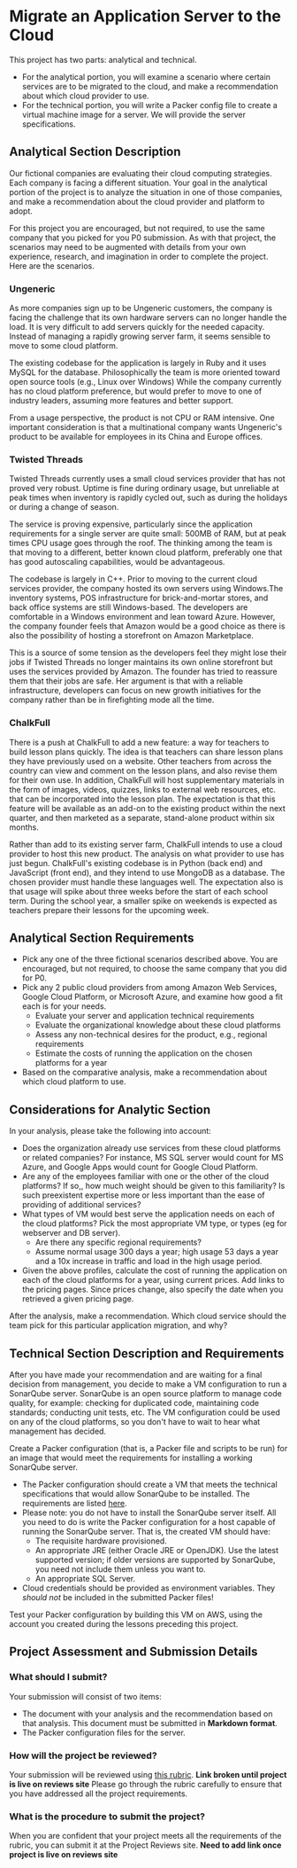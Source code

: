 # Migrate an Application Server to the Cloud

This project has two parts: analytical and technical. 

* For the analytical portion, you will examine a scenario where certain services are to be migrated to the cloud, and make a recommendation about which cloud provider to use. 
* For the technical portion, you will write a Packer config file to create a virtual machine image for a server. We will provide the server specifications.

## Analytical Section Description

Our fictional companies are evaluating their cloud computing strategies. Each company is facing a different situation. Your goal in the analytical portion of the project is to analyze the situation in one of those companies, and make a recommendation about the cloud provider and platform to adopt. 

For this project you are encouraged, but not required, to use the same company that you picked for you P0 submission. As with that project, the scenarios may need to be augmented with details from your own experience, research, and imagination in order to complete the project. Here are the scenarios. 

### Ungeneric

As more companies sign up to be Ungeneric customers, the company is facing the challenge that its own hardware servers can no longer handle the load. It is very difficult to add servers quickly for the needed capacity. Instead of managing a rapidly growing server farm, it seems sensible to move to some cloud platform. 

The existing codebase for the application is largely in Ruby and it uses MySQL for the database. Philosophically the team is more oriented toward open source tools (e.g., Linux over Windows) While the company currently has no cloud platform preference, but would prefer to move to one of industry leaders, assuming more features and better support. 

From a usage perspective, the product is not CPU or RAM intensive. One important consideration is that a multinational company wants Ungeneric's product to be available for employees in its China and Europe offices. 

### Twisted Threads 

Twisted Threads currently uses a small cloud services provider that has not proved very robust. Uptime is fine during ordinary usage, but unreliable at peak times when inventory is rapidly cycled out, such as during the holidays or during a change of season. 

The service is proving expensive, particularly since the application requirements for a single server are quite small: 500MB of RAM, but at peak times CPU usage goes through the roof. The thinking among the team is that moving to a different, better known cloud platform, preferably one that has good autoscaling capabilities, would be advantageous.

The codebase is largely in C++. Prior to moving to the current cloud services provider, the company hosted its own servers using Windows.The inventory systems, POS infrastructure for brick-and-mortar stores, and back office systems are still Windows-based. The developers are comfortable in a Windows environment and lean toward Azure. However, the company founder feels that Amazon would be a good choice as there is also the possibility of hosting a storefront on Amazon Marketplace. 

This is a source of some tension as the developers feel they might lose their jobs if Twisted Threads no longer maintains its own online storefront but uses the services provided by Amazon. The founder has tried to reassure them that their jobs are safe. Her argument is that with a reliable infrastructure, developers can focus on new growth initiatives for the company rather than be in firefighting mode all the time.

### ChalkFull

There is a push at ChalkFull to add a new feature: a way for teachers to build lesson plans quickly. The idea is that teachers can share lesson plans they have previously used on a website. Other teachers from across the country can view and comment on the lesson plans, and also revise them for their own use. In addition, ChalkFull will host supplementary materials in the form of images, videos, quizzes, links to external web resources, etc. that can be incorporated into the lesson plan. The expectation is that this feature will be available as an add-on to the existing product within the next quarter, and then marketed as a separate, stand-alone product within six months. 

Rather than add to its existing server farm, ChalkFull intends to use a cloud provider to host this new product. The analysis on what provider to use has just begun. ChalkFull's existing codebase is in Python (back end) and JavaScript (front end), and they intend to use MongoDB as a database. The chosen provider must handle these languages well. The expectation also is that usage will spike about three weeks before the start of each school term. During the school year, a smaller spike on weekends is expected as teachers prepare their lessons for the upcoming week.

## Analytical Section Requirements

* Pick any one of the three fictional scenarios described above. You are encouraged, but not required, to choose the same company that you did for P0.
* Pick any 2 public cloud providers from among Amazon Web Services, Google Cloud Platform, or Microsoft Azure, and examine how good a fit each is for your needs. 
  * Evaluate your server and application technical requirements
  * Evaluate the organizational knowledge about these cloud platforms
  * Assess any non-technical desires for the product, e.g., regional requirements
  * Estimate the costs of running the application on the chosen platforms for a year
* Based on the comparative analysis, make a recommendation about which cloud platform to use.

## Considerations for Analytic Section

In your analysis, please take the following into account:

* Does the organization already use services from these cloud platforms or related companies? For instance, MS SQL server would count for MS Azure, and Google Apps would count for Google Cloud Platform.
* Are any of the employees familiar with one or the other of the cloud platforms? If so,, how much weight should be given to this familiarity? Is such preexistent expertise more or less important than the ease of providing of additional services? 
* What types of VM would best serve the application needs on each of the cloud platforms? Pick the most appropriate VM type, or types (eg for webserver and DB server). 
  * Are there any specific regional requirements? 
  * Assume normal usage 300 days a year; high usage 53 days a year and a 10x increase in traffic and load in the high usage period.
* Given the above profiles, calculate the cost of running the application on each of the cloud platforms for a year, using current prices. Add links to the pricing pages. Since prices change, also specify the date when you retrieved a given pricing page. 

After the analysis, make a recommendation. Which cloud service should the team pick for this particular application migration, and why?

## Technical Section Description and Requirements

After you have made your recommendation and are waiting for a final decision from management, you decide to make a VM configuration to run a SonarQube server. SonarQube is an open source platform to manage code quality, for example: checking for duplicated code, maintaining code standards; conducting unit tests, etc. The VM configuration could be used on any of the cloud platforms, so you don't have to wait to hear what management has decided.

Create a Packer configuration (that is, a Packer file and scripts to be run) for an image that would meet the requirements for installing a working SonarQube server. 

* The Packer configuration should create a VM that meets the technical specifications that would allow SonarQube to be installed. The requirements are listed [here](http://docs.sonarqube.org/display/SONAR/Requirements).
* Please note: you do not have to install the SonarQube server itself. All you need to do is write the Packer configuration for a host capable of running the SonarQube server. That is, the created VM should have:
  * The requisite hardware provisioned.
  * An appropriate JRE (either Oracle JRE or OpenJDK). Use the latest supported version; if older versions are supported by SonarQube, you need not include them unless you want to.
  * An appropriate SQL Server.
* Cloud credentials should be provided as environment variables. They *should not* be included in the submitted Packer files!

Test your Packer configuration by building this VM on AWS, using the account you created during the lessons preceding this project.

## Project Assessment and Submission Details

### What should I submit?

Your submission will consist of two items:

* The document with your analysis and the recommendation based on that analysis. This document must be submitted in **Markdown format**. 
* The Packer configuration files for the server. 

### How will the project be reviewed? 

Your submission will be reviewed using [this rubric](https://review.udacity.com/#!/projects/7709298823/rubric). **Link broken until project is live on reviews site** Please go through the rubric carefully to ensure that you have addressed all the project requirements.

### What is the procedure to submit the project? 

When you are confident that your project meets all the requirements of the rubric, you can submit it at the Project Reviews site. **Need to add link once project is live on reviews site**

